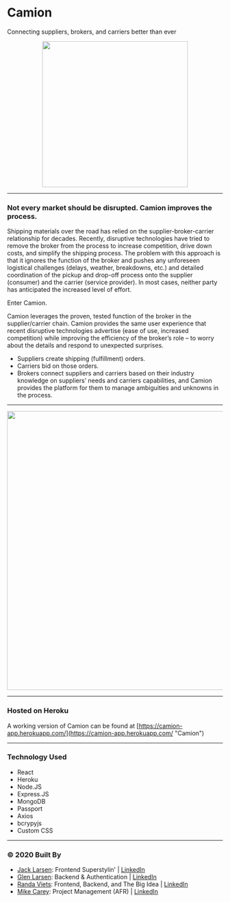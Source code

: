 # Camion
Connecting suppliers, brokers, and carriers better than ever


<p align="center">
<img width="340" height="340" src="/client/public/readme_camionbanner" width="100%"/>
</p>

---
### Not every market should be disrupted.  Camion improves the process.
Shipping materials over the road has relied on the supplier-broker-carrier relationship for decades.  Recently, disruptive technologies have tried to remove the broker from the process to increase competition, drive down costs, and simplify the shipping process.  The problem with this approach is that it ignores the function of the broker and pushes any unforeseen logistical challenges (delays, weather, breakdowns, etc.) and detailed coordination of the pickup and drop-off process onto the supplier (consumer) and the carrier (service provider).  In most cases, neither party has anticipated the increased level of effort.

Enter Camion.

Camion leverages the proven, tested function of the broker in the supplier/carrier chain.  Camion provides the same user experience that recent disruptive technologies advertise (ease of use, increased competition) while improving the efficiency of the broker’s role – to worry about the details and respond to unexpected surprises.

* Suppliers create shipping (fulfillment) orders.
* Carriers bid on those orders.
* Brokers connect suppliers and carriers based on their industry knowledge on suppliers’ needs and carriers capabilities, and Camion provides the platform for them to manage ambiguities and unknowns in the process.


---
<p align="center">
<img width="650"  src="/client/public/readme_camiontrucks" width="80%"/>
</p>

---
### Hosted on Heroku

A working version of Camion can be found at [https://camion-app.herokuapp.com/](https://camion-app.herokuapp.com/ "Camion")

---
### Technology Used
* React
* Heroku
* Node.JS
* Express.JS
* MongoDB
* Passport
* Axios
* bcrypyjs
* Custom CSS

----
<!-- section complete -->
### © 2020 Built By

 - [Jack Larsen](https://github.com/mememoomoo): Frontend Superstylin' | [LinkedIn](https://www.linkedin.com/in/jack-larsen-760302138/)
 - [Glen Larsen](https://github.com/ultrapancake): Backend & Authentication | [LinkedIn](https://www.linkedin.com/in/glen-larsen-40456a28/)
 - [Randa Viets](https://github.com/rcviets): Frontend, Backend, and The Big Idea | [LinkedIn](https://www.linkedin.com/in/randaviets/)
 - [Mike Carey](https://github.com/careymp1017): Project Management (AFR) | [LinkedIn](https://www.linkedin.com/in/mpcarey/)
